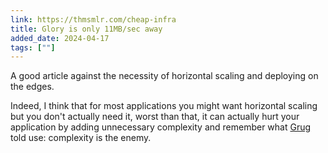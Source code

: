 ```yaml
---
link: https://thmsmlr.com/cheap-infra
title: Glory is only 11MB/sec away
added_date: 2024-04-17
tags: [""]
---
```


A good article against the necessity of horizontal scaling and deploying on the edges. 

Indeed, I think that for most applications you might want horizontal scaling but you don't actually need it, worst than that, it can actually hurt your application by adding unnecessary complexity and remember what [Grug](https://lovergne.dev/archive/grub-brain) told use: complexity is the enemy. 
